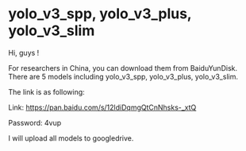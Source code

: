 # yolo_v3_spp, yolo_v3_plus, yolo_v3_slim
Hi, guys ! 

For researchers in China, you can download them from BaiduYunDisk. 
There are 5 models including yolo_v3_spp, yolo_v3_plus, yolo_v3_slim.

The link is as following: 

Link: https://pan.baidu.com/s/12ldiDqmgQtCnNhsks-_xtQ 

Password: 4vup 

I will upload all models to googledrive.